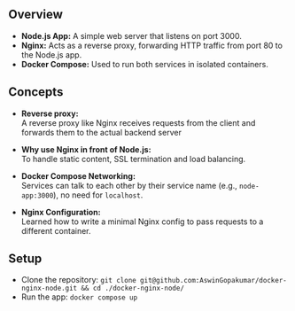 
## Overview

- **Node.js App:** A simple web server that listens on port 3000.
- **Nginx:** Acts as a reverse proxy, forwarding HTTP traffic from port 80 to the Node.js app.
- **Docker Compose:** Used to run both services in isolated containers.
## Concepts 

- **Reverse proxy:**  
    A reverse proxy like Nginx receives requests from the client and forwards them to the actual backend server
    
- **Why use Nginx in front of Node.js:**  
    To handle static content, SSL termination and load balancing.
    
- **Docker Compose Networking:**  
    Services can talk to each other by their service name (e.g., `node-app:3000`), no need for `localhost`.
    
- **Nginx Configuration:**  
    Learned how to write a minimal Nginx config to pass requests to a different container.
## Setup 

- Clone the repository: 
	`git clone git@github.com:AswinGopakumar/docker-nginx-node.git && cd ./docker-nginx-node/`
- Run the app:
	`docker compose up`
